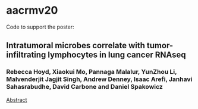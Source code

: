 # aacrmv20
Code to support the poster:

## Intratumoral microbes correlate with tumor-infiltrating lymphocytes in lung cancer RNAseq

### Rebecca Hoyd, Xiaokui Mo, Pannaga Malalur, YunZhou Li, Malvenderjit Jagjit Singh, Andrew Denney, Isaac Arefi, Janhavi Sahasrabudhe, David Carbone and Daniel Spakowicz

[Abstract](https://cancerres.aacrjournals.org/content/80/8_Supplement/B30.short)
